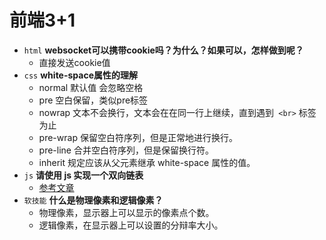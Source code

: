 # 前端3+1
- `html` **websocket可以携带cookie吗？为什么？如果可以，怎样做到呢？**
  - 直接发送cookie值
- `css` **white-space属性的理解**
  - normal 默认值 会忽略空格
  - pre 空白保留，类似pre标签
  - nowrap  文本不会换行，文本会在在同一行上继续，直到遇到` <br>` 标签为止
  - pre-wrap 保留空白符序列，但是正常地进行换行。
  - pre-line 合并空白符序列，但是保留换行符。
  - inherit 规定应该从父元素继承 white-space 属性的值。
- `js` **请使用 js 实现一个双向链表**
  - [参考文章](https://www.cnblogs.com/xbblogs/p/9908948.html)
- `软技能` **什么是物理像素和逻辑像素？**
  - 物理像素，显示器上可以显示的像素点个数。
  - 逻辑像素，在显示器上可以设置的分辩率大小。